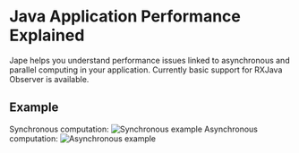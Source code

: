 # Java Application Performance Explained

Jape helps you understand performance issues linked to asynchronous and parallel computing in your application.
Currently basic support for RXJava Observer is available.

## Example
Synchronous computation:
![Synchronous example](http://gobio.eu/jape/media/jape_synchronous_example.png)
Asynchronous computation:
![Asynchronous example](http://gobio.eu/jape/media/jape_asynchronous_example.png)